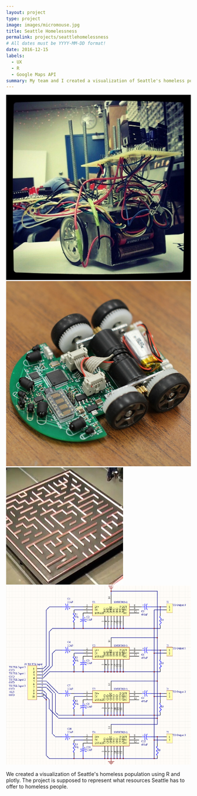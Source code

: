 ```yaml
---
layout: project
type: project
image: images/micromouse.jpg
title: Seattle Homelessness
permalink: projects/seattlehomelessness
# All dates must be YYYY-MM-DD format!
date: 2016-12-15
labels:
  - UX
  - R
  - Google Maps API
summary: My team and I created a visualization of Seattle's homeless population.
---
```


<div class="ui small rounded images">
  <img class="ui image" src="../images/micromouse-robot.png">
  <img class="ui image" src="../images/micromouse-robot-2.jpg">
  <img class="ui image" src="../images/micromouse.jpg">
  <img class="ui image" src="../images/micromouse-circuit.png">
</div>

We created a visualization of Seattle's homeless population using R and plotly. The project is supposed to represent what resources Seattle has to offer to homeless people.



